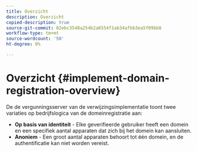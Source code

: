 ```yaml
---
title: Overzicht
description: Overzicht
copied-description: true
source-git-commit: 02ebc3548a254b2a6554f1ab34afbb3ea5f09bb8
workflow-type: tm+mt
source-wordcount: '50'
ht-degree: 0%

---
```


# Overzicht {#implement-domain-registration-overview}

De de vergunningsserver van de verwijzingsimplementatie toont twee variaties op bedrijfslogica van de domeinregistratie aan:

* **Op basis van identiteit** - Elke geverifieerde gebruiker heeft een domein en een specifiek aantal apparaten dat zich bij het domein kan aansluiten.
* **Anoniem** - Een groot aantal apparaten behoort tot één domein, en de authentificatie kan niet worden vereist.

